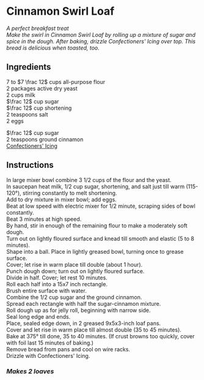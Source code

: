 # Cinnamon Swirl Loaf

*A perfect breakfast treat*  
*Make the swirl in Cinnamon Swirl Loaf by rolling up a mixture of sugar and spice in the dough. After baking, drizzle Confectioners' Icing over top. This bread is delicious when toasted, too.*

## Ingredients
$7$ to $7 \frac 12$ cups all-purpose flour  
$2$ packages active dry yeast  
$2$ cups milk  
$\frac 12$ cup sugar  
$\frac 12$ cup shortening  
$2$ teaspoons salt  
$2$ eggs  

$\frac 12$ cup sugar  
$2$ teaspoons ground cinnamon  
[Confectioners' Icing](../Extras/Confectioners'%20Icing.md)  

## Instructions
In large mixer bowl combine 3 1/2 cups of the flour and the yeast.  
In saucepan heat milk, 1/2 cup sugar, shortening, and salt just till warm (115-120&deg;), stirring constantly to melt shortening.  
Add to dry mixture in mixer bowl; add eggs.  
Beat at low speed with electric mixer for 1/2 minute, scraping sides of bowl constantly.  
Beat 3 minutes at high speed.  
By hand, stir in enough of the remaining flour to make a moderately soft dough.  
Turn out on lightly floured surface and knead till smooth and elastic (5 to 8 minutes).  
Shape into a ball. Place in lightly greased bowl, turning once to grease surface.  
Cover; let rise in warm place till double (about 1 hour).  
Punch dough down; turn out on lightly floured surface.  
Divide in half. Cover; let rest 10 minutes.  
Roll each half into a 15x7 inch rectangle.  
Brush entire surface with water.  
Combine the 1/2 cup sugar and the ground cinnamon.  
Spread each rectangle with half the sugar-cinnamon mixture.  
Roll dough up as for jelly roll, beginning with narrow side.  
Seal long edge and ends.  
Place, sealed edge down, in 2 greased 9x5x3-inch loaf pans.  
Cover and let rise in warm place till almost double (35 to 45 minutes).  
Bake at 375&deg; till done, 35 to 40 minutes. (If crust browns too quickly, cover with foil last 15 minutes of baking.)  
Remove bread from pans and cool on wire racks.  
Drizzle with Confectioners' Icing.  

### *Makes 2 loaves*